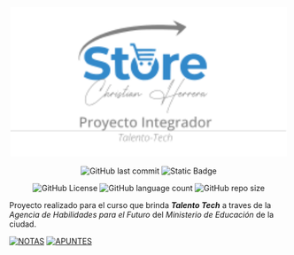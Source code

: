 <div align="center">

<img src="docs/assets/logo-repo.svg" width="500">
<br>

![GitHub last commit](https://img.shields.io/github/last-commit/christian-herrera/react)
![Static Badge](https://img.shields.io/badge/version-v0.2.0-blue)

![GitHub License](https://img.shields.io/github/license/christian-herrera/react?style=for-the-badge)
![GitHub language count](https://img.shields.io/github/languages/count/christian-herrera/react?style=for-the-badge)
![GitHub repo size](https://img.shields.io/github/repo-size/christian-herrera/react?style=for-the-badge&color=%23FF6B2B)

</div>

Proyecto realizado para el curso que brinda ***Talento Tech*** a traves de la *Agencia de Habilidades para el Futuro* del *Ministerio de Educación* de la ciudad.

[![NOTAS](https://img.shields.io/badge/👉NOTAS-blue?style=for-the-badge)](/docs/notas.md)
[![APUNTES](https://img.shields.io/badge/👉APUNTES%20de%20React-blue?style=for-the-badge)](/docs/apuntes.md)